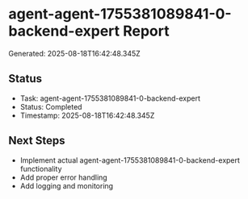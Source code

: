 # agent-agent-1755381089841-0-backend-expert Report

Generated: 2025-08-18T16:42:48.345Z

## Status
- Task: agent-agent-1755381089841-0-backend-expert
- Status: Completed
- Timestamp: 2025-08-18T16:42:48.345Z

## Next Steps
- Implement actual agent-agent-1755381089841-0-backend-expert functionality
- Add proper error handling
- Add logging and monitoring
